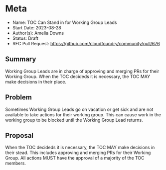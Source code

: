 # Meta
[meta]: #meta
- Name: TOC Can Stand in for Working Group Leads
- Start Date: 2023-08-28
- Author(s): Amelia Downs
- Status: Draft <!-- Acceptable values: Draft, Approved, On Hold, Superseded -->
- RFC Pull Request: https://github.com/cloudfoundry/community/pull/676


## Summary

Working Group Leads are in charge of approving and merging PRs for their
Working Group. When the TOC decideds it is necessary, the TOC MAY make decisions in their place.

## Problem

Sometimes Working Group Leads go on vacation or get sick and are not available
to take actions for their working group. This can cause work in the working group to be blocked until
the Working Group Lead returns.

## Proposal

When the TOC decideds it is necessary, the TOC MAY make decisions in their stead. This
includes approving and merging PRs for their Working Group. All actions MUST
have the approval of a majority of the TOC members.
